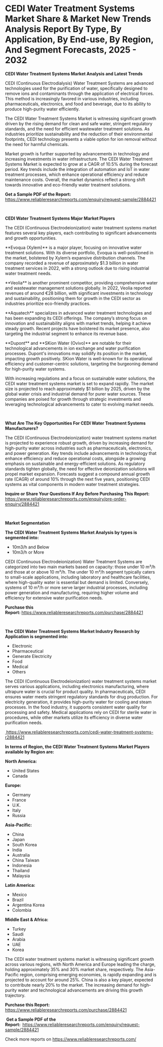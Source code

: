 <p><h1>CEDI Water Treatment Systems Market Share & Market New Trends Analysis Report By Type, By Application, By End-use, By Region, And Segment Forecasts, 2025 - 2032</h1></p><p><strong>CEDI Water Treatment Systems Market Analysis and Latest Trends</strong></p>
<p><p>CEDI (Continuous Electrodialysis) Water Treatment Systems are advanced technologies used for the purification of water, specifically designed to remove ions and contaminants through the application of electrical forces. This method is increasingly favored in various industries, including pharmaceuticals, electronics, and food and beverage, due to its ability to produce high-purity water efficiently. </p><p>The CEDI Water Treatment Systems Market is witnessing significant growth driven by the rising demand for clean and safe water, stringent regulatory standards, and the need for efficient wastewater treatment solutions. As industries prioritize sustainability and the reduction of their environmental footprints, CEDI technology presents a viable option for ion removal without the need for harmful chemicals. </p><p>Market growth is further supported by advancements in technology and increasing investments in water infrastructure. The CEDI Water Treatment Systems Market is expected to grow at a CAGR of 10.5% during the forecast period. Key trends include the integration of automation and IoT in water treatment processes, which enhance operational efficiency and reduce maintenance costs. Overall, the market dynamics reflect a strong shift towards innovative and eco-friendly water treatment solutions.</p></p>
<p><strong>Get a Sample PDF of the Report:&nbsp;</strong> <a href="https://www.reliableresearchreports.com/enquiry/request-sample/2884421?utm_campaign=2657&utm_medium=2&utm_source=Github&utm_content=ia&utm_term=13032025&utm_id=cedi-water-treatment-systems">https://www.reliableresearchreports.com/enquiry/request-sample/2884421</a></p>
<p>&nbsp;</p>
<p><strong>CEDI Water Treatment Systems Major Market Players</strong></p>
<p><p>The CEDI (Continuous Electrodeionization) water treatment systems market features several key players, each contributing to significant advancements and growth opportunities. </p><p>**Evoqua (Xylem)** is a major player, focusing on innovative water treatment solutions. With its diverse portfolio, Evoqua is well-positioned in the market, bolstered by Xylem’s expansive distribution channels. The company recorded a revenue of approximately $1.3 billion in water treatment services in 2022, with a strong outlook due to rising industrial water treatment needs.</p><p>**Veolia** is another prominent competitor, providing comprehensive water and wastewater management solutions globally. In 2022, Veolia reported revenues of around €28 billion, with significant investments in technology and sustainability, positioning them for growth in the CEDI sector as industries prioritize eco-friendly practices.</p><p>**Aquatech** specializes in advanced water treatment technologies and has been expanding its CEDI offerings. The company’s strong focus on innovation and sustainability aligns with market trends, helping it achieve steady growth. Recent projects have bolstered its market presence, also targeting the industrial segment to enhance its revenue base.</p><p>**Dupont** and **SKion Water (Ovivo)** are notable for their technological advancements in ion exchange and water purification processes. Dupont's innovations may solidify its position in the market, impacting growth positively. SKion Water is well-known for its operational efficiency and customer-centric solutions, targeting the burgeoning demand for high-purity water systems.</p><p>With increasing regulations and a focus on sustainable water solutions, the CEDI water treatment systems market is set to expand rapidly. The market size is projected to reach approximately $1 billion by 2025, driven by the global water crisis and industrial demand for purer water sources. These companies are poised for growth through strategic investments and leveraging technological advancements to cater to evolving market needs.</p></p>
<p>&nbsp;</p>
<p><strong>What Are The Key Opportunities For CEDI Water Treatment Systems Manufacturers?</strong></p>
<p><p>The CEDI (Continuous Electrodeionization) water treatment systems market is projected to experience robust growth, driven by increasing demand for high-purity water across industries such as pharmaceuticals, electronics, and power generation. Key trends include advancements in technology that enhance efficiency and reduce operational costs, alongside a growing emphasis on sustainable and energy-efficient solutions. As regulatory standards tighten globally, the need for effective deionization solutions will propel market expansion. Forecasts suggest a compound annual growth rate (CAGR) of around 10% through the next five years, positioning CEDI systems as vital components in modern water treatment strategies.</p></p>
<p><strong>Inquire or Share Your Questions If Any Before Purchasing This Report:</strong> <a href="https://www.reliableresearchreports.com/enquiry/pre-order-enquiry/2884421?utm_campaign=2657&utm_medium=2&utm_source=Github&utm_content=ia&utm_term=13032025&utm_id=cedi-water-treatment-systems">https://www.reliableresearchreports.com/enquiry/pre-order-enquiry/2884421</a></p>
<p>&nbsp;</p>
<p><strong>Market Segmentation</strong></p>
<p><strong>The CEDI Water Treatment Systems Market Analysis by types is segmented into:</strong></p>
<p><ul><li>10m3/h and Below</li><li>10m3/h or More</li></ul></p>
<p><p>CEDI (Continuous Electrodeionization) Water Treatment Systems are categorized into two main markets based on capacity: those under 10 m³/h and those at or above 10 m³/h. The under 10 m³/h segment typically caters to small-scale applications, including laboratory and healthcare facilities, where high-quality water is essential but demand is limited. Conversely, systems of 10 m³/h or more serve larger industrial processes, including power generation and manufacturing, requiring higher volume and efficiency for extensive water purification needs.</p></p>
<p><strong>Purchase this Report:&nbsp;</strong><a href="https://www.reliableresearchreports.com/purchase/2884421?utm_campaign=2657&utm_medium=2&utm_source=Github&utm_content=ia&utm_term=13032025&utm_id=cedi-water-treatment-systems">https://www.reliableresearchreports.com/purchase/2884421</a></p>
<p>&nbsp;</p>
<p><strong>The CEDI Water Treatment Systems Market Industry Research by Application is segmented into:</strong></p>
<p><ul><li>Electronic</li><li>Pharmaceutical</li><li>Generate Electricity</li><li>Food</li><li>Medical</li><li>Others</li></ul></p>
<p><p>The CEDI (Continuous Electrodeionization) water treatment systems market serves various applications, including electronics manufacturing, where ultrapure water is crucial for product quality. In pharmaceuticals, CEDI ensures water meets stringent regulatory standards for drug production. For electricity generation, it provides high-purity water for cooling and steam processes. In the food industry, it supports consistent water quality for processing and safety. Medical applications rely on CEDI for sterile water in procedures, while other markets utilize its efficiency in diverse water purification needs.</p></p>
<p><a href="https://www.reliableresearchreports.com/cedi-water-treatment-systems-r2884421?utm_campaign=2657&utm_medium=2&utm_source=Github&utm_content=ia&utm_term=13032025&utm_id=cedi-water-treatment-systems">&nbsp;https://www.reliableresearchreports.com/cedi-water-treatment-systems-r2884421</a></p>
<p><strong>In terms of Region, the CEDI Water Treatment Systems Market Players available by Region are:</strong></p>
<p>
    <p> <strong> North America: </strong>
        <ul>
            <li>United States</li>
            <li>Canada</li>
        </ul>
        </p> 
    <p> <strong> Europe: </strong>
        <ul>
            <li>Germany</li>
            <li>France</li>
            <li>U.K.</li>
            <li>Italy</li>
            <li>Russia</li>
        </ul>
        </p> 
    <p> <strong> Asia-Pacific: </strong>
        <ul>
            <li>China</li>
            <li>Japan</li>
            <li>South Korea</li>
            <li>India</li>
            <li>Australia</li>
            <li>China Taiwan</li>
            <li>Indonesia</li>
            <li>Thailand</li>
            <li>Malaysia</li>
        </ul>
        </p> 
    <p> <strong> Latin America: </strong>
        <ul>
            <li>Mexico</li>
            <li>Brazil</li>
            <li>Argentina Korea</li>
            <li>Colombia</li>
        </ul>
        </p> 
    <p> <strong> Middle East & Africa: </strong>
        <ul>
            <li>Turkey</li>
            <li>Saudi</li>
            <li>Arabia</li>
            <li>UAE</li>
            <li>Korea</li>
        </ul>
    </p>
    </p>
<p><p>The CEDI water treatment systems market is witnessing significant growth across various regions, with North America and Europe leading the charge, holding approximately 35% and 30% market share, respectively. The Asia-Pacific region, comprising emerging economies, is rapidly expanding and is projected to account for around 25%. China is also a key player, expected to contribute nearly 20% to the market. The increasing demand for high-purity water and technological advancements are driving this growth trajectory.</p></p>
<p><strong>Purchase this Report: </strong><a href="https://www.reliableresearchreports.com/purchase/2884421?utm_campaign=2657&utm_medium=2&utm_source=Github&utm_content=ia&utm_term=13032025&utm_id=cedi-water-treatment-systems">https://www.reliableresearchreports.com/purchase/2884421</a></p>
<p>&nbsp;<strong>Get a Sample PDF of the Report:&nbsp;&nbsp;</strong><a href="https://www.reliableresearchreports.com/enquiry/request-sample/2884421?utm_campaign=2657&utm_medium=2&utm_source=Github&utm_content=ia&utm_term=13032025&utm_id=cedi-water-treatment-systems">https://www.reliableresearchreports.com/enquiry/request-sample/2884421</a></p>
<p><strong></strong></p>
<p>Check more reports on <a href="https://www.reliableresearchreports.com/?utm_campaign=2657&utm_medium=2&utm_source=Github&utm_content=ia&utm_term=13032025&utm_id=cedi-water-treatment-systems">https://www.reliableresearchreports.com/</a></p>